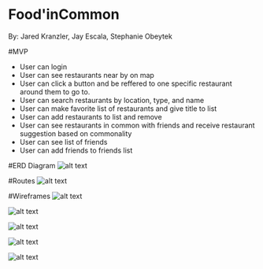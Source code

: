 # Food'inCommon
By: Jared Kranzler, Jay Escala, Stephanie Obeytek

#MVP
* User can login
* User can see restaurants near by on map
* User can click a button and be reffered to one specific restaurant around them to go to.
* User can search restaurants by location, type, and name
* User can make favorite list of restaurants and give title to list
* User can add restaurants to list and remove
* User can see restaurants in common with friends and receive restaurant suggestion based on commonality
* User can see list of friends
* User can add friends to friends list

#ERD Diagram
![alt text](https://github.com/jaredkranzler/Project4_React-Django_FoodApp/blob/master/Images/Food'inCommon.png)

#Routes
![alt text](https://github.com/jaredkranzler/Project4_React-Django_FoodApp/blob/master/Images/Restful%20Routes.png)

#Wireframes
![alt text](https://github.com/jaredkranzler/Project4_React-Django_FoodApp/blob/master/Images/Login.png)

![alt text](https://github.com/jaredkranzler/Project4_React-Django_FoodApp/blob/master/Images/map.png)

![alt text](https://github.com/jaredkranzler/Project4_React-Django_FoodApp/blob/master/Images/Restaurant%20show%20page.png)

![alt text](https://github.com/jaredkranzler/Project4_React-Django_FoodApp/blob/master/Images/Friend%20show%20page.png)


![alt text](https://github.com/jaredkranzler/Project4_React-Django_FoodApp/blob/master/Images/profile.png)

